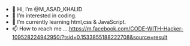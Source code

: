 - 👋 Hi, I’m @M_ASAD_KHALID
- 👀 I’m interested in coding.
- 🌱 I’m currently learning html,css & JavaScript.
- 📫 How to reach me ....https://m.facebook.com/CODE-WITH-Hacker-109528224942950/?tsid=0.1533855188222708&source=result

<!---
Hacker4207/Hacker4207 is a ✨ special ✨ repository because its `README.md` (this file) appears on your GitHub profile.
You can click the Preview link to take a look at your changes.
--->
